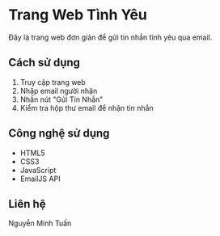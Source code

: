 # Trang Web Tình Yêu

Đây là trang web đơn giản để gửi tin nhắn tình yêu qua email.

## Cách sử dụng

1. Truy cập trang web
2. Nhập email người nhận
3. Nhấn nút "Gửi Tin Nhắn"
4. Kiểm tra hộp thư email để nhận tin nhắn

## Công nghệ sử dụng

- HTML5
- CSS3
- JavaScript
- EmailJS API

## Liên hệ

Nguyễn Minh Tuấn 